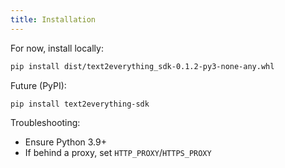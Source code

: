 ```yaml
---
title: Installation
---
```


For now, install locally:

```bash
pip install dist/text2everything_sdk-0.1.2-py3-none-any.whl
```

Future (PyPI):
```bash
pip install text2everything-sdk
```

Troubleshooting:
- Ensure Python 3.9+
- If behind a proxy, set `HTTP_PROXY`/`HTTPS_PROXY`


